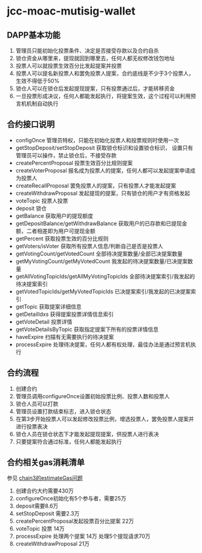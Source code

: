 # jcc-moac-mutisig-wallet

## DAPP基本功能

1. 管理员只能初始化投票条件、决定是否接受存款以及合约自杀
2. 锁仓资金从哪里来，提现就回到哪里去，任何人都无权修改钱包地址
3. 投票人可以就投票生效百分比发起提案并投票
4. 投票人可以提名新投票人和罢免投票人提案，合约底线是不少于3个投票人，生效不得低于50%
5. 锁仓人可以在锁仓后发起提现提案，只有投票通过后，才能转移资金
6. 一旦投票形成决议，任何人都能发起执行，将提案生效，这个过程可以利用预言机机制自动执行

## 合约接口说明

* configOnce 管理员特权，只能在初始化投票人和投票规则时使用一次
* getStopDeposit/setStopDeposit 获取锁仓标识和设置锁仓标识， 设置只有管理员可以操作，禁止锁仓后，不接受存款
* createPercentProposal 投票生效百分比规则提案
* createVoterProposal 报名成为投票人的提案，任何人都可以发起提案申请成为投票人
* createRecallProposal 罢免投票人的提案，只有投票人才能发起提案
* createWithdrawProposal 发起提现的提案，只有锁仓的用户才有资格发起
* voteTopic 投票人投票
* deposit 锁仓
* getBalance 获取用户的提现额度
* getDepositBalance/getWithdrawBalance 获取用户的已存款和已提现金额，二者相差即为用户可提现金额
* getPercent 获取投票生效的百分比规则
* getVoters/isVoter 获取所有投票人信息/判断自己是否是投票人
* getVotingCount/getVotedCount 全部待决提案数量/全部已决提案数量
* getMyVotingCount/getMyVotedCount 我发起的待决提案数量/已决提案数量
* getAllVotingTopicIds/getAllMyVotingTopicIds 全部待决提案索引/我发起的待决提案索引
* getVotedTopicIds/getMyVotedTopicIds 已决提案索引/我发起的已决提案索引
* getTopic 获取提案详细信息
* getDetailIdxs 获得提案投票详情信息索引
* getVoteDetail 投票详情
* getVoteDetailsByTopic 获取指定提案下所有的投票详情信息
* haveExpire 扫描有无需要执行的待决提案
* processExpire 处理待决提案，任何人都有权处理，最佳办法是通过预言机执行

## 合约流程

1. 创建合约
2. 管理员调用configureOnce设置初始投票比例、投票人数和投票人
3. 锁仓人员可以打款
4. 管理员设置打款结束标志，进入锁仓状态
5. 在第3步开始投票人可以发起修改投票比例，增选投票人，罢免投票人提案并进行投票表决
6. 锁仓人员在锁仓状态下才能发起提现提案，供投票人进行表决
7. 只要提案符合通过标准，任何人都能发起执行

## 合约相关gas消耗清单

参见 [chain3的estimateGas问题](https://github.com/MOACChain/chain3/issues/15)

1. 创建合约大约需要430万
2. configureOnce初始化有5个参与者，需要25万
3. deposit需要8.6万
4. setStopDeposit 需要2.3万
5. createPercentProposal发起投票百分比提案 22万
6. voteTopic 投票 14万
7. processExpire 处理两个提案 14万 处理5个提现请求70万
8. createWithdrawProposal 21万

